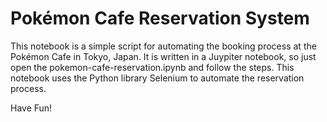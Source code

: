 # Pokémon Cafe Reservation System

This notebook is a simple script for automating the booking process at the Pokémon Cafe in Tokyo, Japan. It is written in a Juypiter notebook, so just open the pokemon-cafe-reservation.ipynb and follow the steps. This notebook uses the Python library Selenium to automate the reservation process. 

Have Fun!